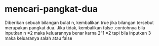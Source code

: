 # mencari-pangkat-dua
Diberikan sebuah bilangan bulat n, kembalikan true jika bilangan tersebut merupakan pangkat dua. Jika tidak, kembalikan false .contohnya bila inputkan n =2 maka keluarannya benar karna 2^1 =2 tapi bila inputkan 3 maka keluaranya salah atau false 
